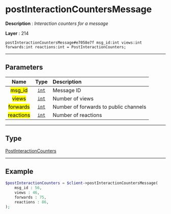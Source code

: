 # postInteractionCountersMessage

**Description** : *Interaction counters for a message*

**Layer** : 214

```tl
postInteractionCountersMessage#e7058e7f msg_id:int views:int forwards:int reactions:int = PostInteractionCounters;
```

---

## Parameters

| Name | Type | Description |
| :---: | :---: | :--- |
| <mark>msg_id</mark> | [`int`](type/int) | Message ID |
| <mark>views</mark> | [`int`](type/int) | Number of views |
| <mark>forwards</mark> | [`int`](type/int) | Number of forwards to public channels |
| <mark>reactions</mark> | [`int`](type/int) | Number of reactions |

---

## Type

[PostInteractionCounters](type/PostInteractionCounters)

---

## Example

```php
$postInteractionCounters = $client->postInteractionCountersMessage(
	msg_id : 56,
	views : 46,
	forwards : 75,
	reactions : 86,
);
```